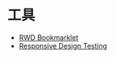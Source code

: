 # 工具

* [RWD Bookmarklet](http://responsive.victorcoulon.fr/)
* [Responsive Design Testing](http://mattkersley.com/responsive/)

